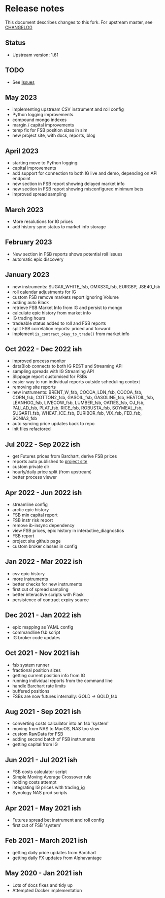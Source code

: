 # Release notes

This document describes changes to this fork. For upstream master, see [CHANGELOG](CHANGELOG.md)

## Status
- Upstream version: 1.61

## TODO
- See [Issues](https://github.com/bug-or-feature/pysystemtrade-fsb/issues)


## May 2023
- implementing upstream CSV instrument and roll config
- Python logging improvements
- compound mongo indexes
- margin / capital improvements
- temp fix for FSB position sizes in sim
- new project site, with docs, reports, blog

## April 2023
- starting move to Python logging
- capital improvements
- add support for connection to both IG live and demo, depending on API endpoint
- new section in FSB report showing delayed market info
- new section in FSB report showing misconfigured minimum bets
- improved spread sampling

## March 2023
- More resolutions for IG prices
- add history sync status to market info storage

## February 2023
- New section in FSB reports shows potential roll issues
- automatic epic discovery

## January 2023
- new instruments: SUGAR_WHITE_fsb, OMXS30_fsb, EURGBP, JSE40_fsb
- roll calendar adjustments for IG
- custom FSB remove markets report ignoring Volume
- adding auto Black
- retrieve FSB Market Info from IG and persist to mongo
- calculate epic history from market info
- IG trading hours
- tradeable status added to roll and FSB reports
- split FSB correlation reports: priced and forward
- implement `is_contract_okay_to_trade()` from market info

## Oct 2022 - Dec 2022 ish
- improved process monitor
- dataBlob connects to both IG REST and Streaming API
- sampling spreads with IG Streaming API
- Slippage report customised for FSBs
- easier way to run individual reports outside scheduling context
- removing site reports
- new instruments: BRENT_W_fsb, COCOA_LDN_fsb, COCOA_fsb, CORN_fsb, COTTON2_fsb, GASOIL_fsb, GASOLINE_fsb, HEATOIL_fsb, LEANHOG_fsb, LIVECOW_fsb, LUMBER_fsb, OATIES_fsb, OJ_fsb, PALLAD_fsb, PLAT_fsb, RICE_fsb, ROBUSTA_fsb, SOYMEAL_fsb, SUGAR11_fsb, WHEAT_ICE_fsb, EURIBOR_fsb, VIX_fsb, FED_fsb, SONIA3_fsb
- auto syncing price updates back to repo
- init files refactored 

## Jul 2022 - Sep 2022 ish
- get Futures prices from Barchart, derive FSB prices
- reports auto published to [project site](https://bug-or-feature.github.io/pysystemtrade-fsb/reports/)
- custom private dir
- hourly/daily price split (from upstream)
- better process viewer

## Apr 2022 - Jun 2022 ish
- streamline config
- arctic epic history 
- FSB min capital report
- FSB instr risk report
- remove ib-insync dependency
- view FSB prices, epic history in interactive_diagnostics
- FSB report
- project site github page
- custom broker classes in config

## Jan 2022 - Mar 2022 ish
- csv epic history
- more instruments
- better checks for new instruments
- first cut of spread sampling
- better interactive scripts with Flask
- persistence of contract expiry source

## Dec 2021 - Jan 2022 ish
- epic mapping as YAML config
- commandline fsb script
- IG broker code updates

## Oct 2021 - Nov 2021 ish
- fsb system runner
- fractional position sizes
- getting current position info from IG
- running individual reports from the command line
- handle Barchart rate limits
- buffered positions
- FSBs are now futures internally: GOLD -> GOLD_fsb

## Aug 2021 - Sep 2021 ish
- converting costs calculator into an fsb 'system'
- moving from NAS to MacOS, NAS too slow
- custom RawData for FSB
- adding second batch of FSB instruments
- getting capital from IG

## Jun 2021 - Jul 2021 ish
- FSB costs calculator script 
- Simple Moving Average Crossover rule
- holding costs attempt
- integrating IG prices with trading_ig
- Synology NAS prod scripts 

## Apr 2021 - May 2021 ish
- Futures spread bet instrument and roll config 
- first cut of FSB 'system'

## Feb 2021 - March 2021 ish
- getting daily price updates from Barchart
- getting daily FX updates from Alphavantage

## May 2020 - Jan 2021 ish
- Lots of docs fixes and tidy up
- Attempted Docker implementation
